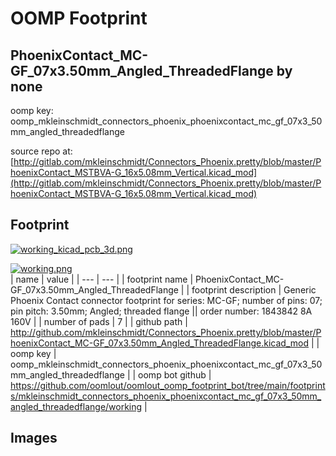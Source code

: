 # OOMP Footprint  
## PhoenixContact_MC-GF_07x3.50mm_Angled_ThreadedFlange  by none  
  
oomp key: oomp_mkleinschmidt_connectors_phoenix_phoenixcontact_mc_gf_07x3_50mm_angled_threadedflange  
  
source repo at: [http://gitlab.com/mkleinschmidt/Connectors_Phoenix.pretty/blob/master/PhoenixContact_MSTBVA-G_16x5.08mm_Vertical.kicad_mod](http://gitlab.com/mkleinschmidt/Connectors_Phoenix.pretty/blob/master/PhoenixContact_MSTBVA-G_16x5.08mm_Vertical.kicad_mod)  
## Footprint  
  
[![working_kicad_pcb_3d.png](working_kicad_pcb_3d_600.png)](working_kicad_pcb_3d.png)  
  
[![working.png](working_600.png)](working.png)  
| name | value | 
| --- | --- | 
| footprint name | PhoenixContact_MC-GF_07x3.50mm_Angled_ThreadedFlange | 
| footprint description | Generic Phoenix Contact connector footprint for series: MC-GF; number of pins: 07; pin pitch: 3.50mm; Angled; threaded flange || order number: 1843842 8A 160V | 
| number of pads | 7 | 
| github path | http://github.com/mkleinschmidt/Connectors_Phoenix.pretty/blob/master/PhoenixContact_MC-GF_07x3.50mm_Angled_ThreadedFlange.kicad_mod | 
| oomp key | oomp_mkleinschmidt_connectors_phoenix_phoenixcontact_mc_gf_07x3_50mm_angled_threadedflange | 
| oomp bot github | https://github.com/oomlout/oomlout_oomp_footprint_bot/tree/main/footprints/mkleinschmidt_connectors_phoenix_phoenixcontact_mc_gf_07x3_50mm_angled_threadedflange/working | 
## Images  
